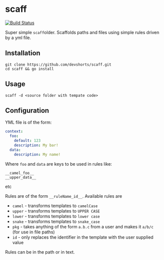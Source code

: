 scaff
==

[![Build Status](https://travis-ci.org/devshorts/scaff.svg?branch=master)](https://travis-ci.org/devshorts/scaff)

Super simple `scaff`older.  Scaffolds paths and files using simple rules driven by a yml file.

## Installation

```
git clone https://github.com/devshorts/scaff.git
cd scaff && go install
```

## Usage

```
scaff -d <source folder with tempate code>
```

## Configuration

YML file is of the form:

```yaml
context:
  foo:
    default: 123
    description: My bar!
  data:
    description: My name!
```

Where `foo` and `data` are keys to be used in rules like:

```
__camel_foo__
__upper_data__
```

etc

Rules are of the form `__ruleName_id__`.  Available rules are

- `camel` - transforms templates to `camelCase`
- `upper` - transforms templates to `UPPER CASE`
- `lower` - transforms templates to `lower case`
- `snake` - transforms templates to `snake_case`
- `pkg` -  takes anything of the form `a.b.c` from a user and makes it `a/b/c` (for use in file paths)
- `id` - only replaces the identifier in the template with the user supplied value

Rules can be in the path or in text.

